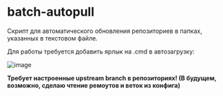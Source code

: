 # batch-autopull
Скрипт для автоматического обновления репозиториев в папках, указанных в текстовом файле.

Для работы требуется добавить ярлык на .cmd в автозагрузку:

![image](https://user-images.githubusercontent.com/82116328/198850718-2a4d07b9-7d6a-45a9-83a8-a780b4ad3b15.png)

<b> Требует настроенные upstream branch в репозиториях! (В будущем, возможно, сделаю чтение ремоутов и веток из конфига) </b>
